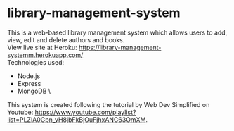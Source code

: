 # library-management-system
This is a web-based library management system which allows users to add, view, edit and delete authors and books. \
View live site at Heroku: https://library-management-systemm.herokuapp.com/ \
Technologies used:
- Node.js
- Express
- MongoDB
\

This system is created following the tutorial by Web Dev Simplified on Youtube: https://www.youtube.com/playlist?list=PLZlA0Gpn_vH8jbFkBjOuFjhxANC63OmXM.
